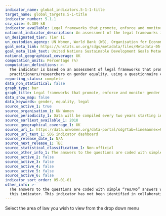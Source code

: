 ```yaml
---
indicator_name: global_indicators.5-1-1-title
target_name: global_targets.5-1-title
indicator_number: 5.1.1
csv_size: 0.389 kB
indicator_available: Legal frameworks that promote, enforce and monitor gender equality
national_indicator_description: An assessment of the legal frameworks in place that  promote, enforce and monitor gender equality
un_designated_tier: Tier II
un_custodian_agency: UN Women, World Bank (WB), Organisation for Economic Co-operation and Development (OECD)
goal_meta_link: https://unstats.un.org/sdgs/metadata/files/Metadata-05-01-01.pdf
goal_meta_link_text: United Nations Sustainable Development Goals Metadata (PDF 4.0 MB)
national_geographical_coverage: UK
computation_units: Percentage (%)
computation_definitions: >-
  The indicator is based on an assessment of legal frameworks that promote, enforce and monitor gender equality. The assessment is carried out by national counterparts, including National Statistical Offices (NSOs) and/or National Women’s Machinery (NWMs), and legal
  practitioners/researchers on gender equality, using a questionnaire comprising 45 yes/no questions under four areas of law - (i) overarching legal frameworks and public life; (ii) violence against women; (iii) employment and economic benefits; and (iv) marriage and family
reporting_status: complete
data_non_statistical: false
graph_type: bar
graph_title: Legal frameworks that promote, enforce and monitor gender equality
data_show_map: false
data_keywords: gender, equality, legal
source_active_1: true
source_organisation_1: UN Women
source_periodicity_1: Data will be compiled every two years starting in 2018
source_earliest_available_1: 2018
source_geographical_coverage_1: UK
source_url_1: https://data.unwomen.org/data-portal/sdg?tab=line&annex=Gender%20Equality&finic%5B%5D=SG_LGL_GENEQLFP&flocat%5B%5D=826&fys%5B%5D=2018&fyr%5B%5D=2018&download-type=Others
source_url_text_1: SDG indicator dashboard
source_release_date_1: N/A
source_next_release_1: TBC
source_statistical_classification_1: Non-official
source_other_info_1: The answers to the questions are coded with simple “Yes/No” answers with “1” for “Yes” and “0” for “No”. For questions 1 and 2 only, they may be scored “N/A” in which case they are not included as part of the overall score calculation for the area.
source_active_2: false
source_active_3: false
source_active_4: false
source_active_5: false
source_active_6: false
indicator_sort_order: 05-01-01
other_info: >-
  The answers to the questions are coded with simple “Yes/No” answers with “1” for “Yes” and “0” for “No”. For questions 1 and 2 only, they may be scored “N/A” in which case they are not included as part of the overall score calculation for the area. Data follows the UN specification for
  this indicator. This indicator has not been identified in collaboration with topic experts.
---
```

Select the area of law you wish to view from the drop down menu